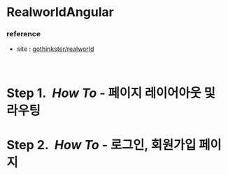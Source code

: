 # RealworldAngular

### reference
* site : [gothinkster/realworld](https://github.com/gothinkster/realworld)
<br/>

# Step 1.&nbsp;&nbsp;*How To* - 페이지 레이어아웃 및 라우팅
# Step 2.&nbsp;&nbsp;*How To* - 로그인, 회원가입 페이지